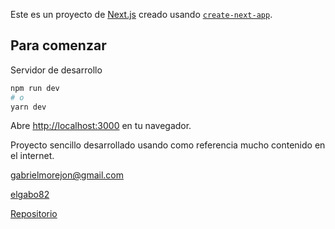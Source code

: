 Este es un proyecto de [Next.js](https://nextjs.org/) creado usando [`create-next-app`](https://github.com/vercel/next.js/tree/canary/packages/create-next-app).

## Para comenzar

Servidor de desarrollo

```bash
npm run dev
# o
yarn dev
```

Abre [http://localhost:3000](http://localhost:3000) en tu navegador.


Proyecto sencillo desarrollado usando como referencia mucho contenido en el internet.

[gabrielmorejon@gmail.com](gabrielmorejon@gmail.com)

[elgabo82](https://github.com/elgabo82)

[Repositorio](https://github.com/elgabo82/portafolio-nextjs.git)